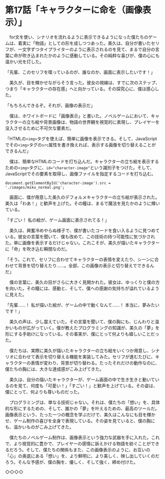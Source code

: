 # 第17話「キャラクターに命を（画像表示）」

　for文を使い、シナリオを流れるように表示できるようになった僕たちのゲームは、着実に「物語」としての形を成しつつあった。美久は、自分が書いたセリフが、一文字ずつタイプライターのように表示されるのを見て、まるで自分の言葉に命が吹き込まれたかのように感動している。その純粋な喜びが、僕の心にも温かい光を灯した。

「先輩、このセリフを喋っているのが、誰なのか、画面に表示したいです！」

　美久が、目を輝かせながらそう言った。彼女の視線は、すでに次のステップ、つまり「キャラクターの存在感」へと向かっている。その探究心に、僕は感心した。

「もちろんできるぞ。それが、画像の表示だ」

　僕は、ホワイトボードに「画像表示」と書いた。ノベルゲームにおいて、キャラクターの立ち絵や背景画像は、物語の世界観を視覚的に表現し、プレイヤーを没入させるために不可欠な要素だ。

「HTMLの`<img>`タグを使えば、簡単に画像を表示できる。そして、JavaScriptでその`<img>`タグの`src`属性を書き換えれば、表示する画像を切り替えることができるんだ」

　僕は、簡単なHTMLのコードを打ち込んだ。キャラクターの立ち絵を表示するための`<img>`タグに、`id="character-image"`という識別子をつけた。そして、JavaScriptでその要素を取得し、画像ファイルを指定するコードを打ち込む。

`document.getElementById('character-image').src = './images/miku_normal.png';`

　画面に、僕が用意した美久のデフォルメキャラクターの立ち絵が表示された。美久は「わあ！」と歓声を上げた。その瞳は、まるで魔法を見たかのように輝いている。

「すごい！ 私の絵が、ゲーム画面に表示されてる！」

　美久は、興奮冷めやらぬ様子で、僕が書いたコードを食い入るように見つめている。彼女の言葉を聞いて、僕も改めて、この技術の持つ可能性に気づかされた。単に画像を表示するだけじゃない。これこそが、美久が描いたキャラクターに「命」を吹き込む瞬間なのだ。

「そう。これで、セリフに合わせてキャラクターの表情を変えたり、シーンに合わせて背景を切り替えたり……。全部、この画像の表示と切り替えでできるんだ」

　僕の言葉に、美久の目がさらに大きく見開かれた。彼女は、ゆっくりと僕の方を向いた。その瞳には、感動と、そして、僕への感謝の気持ちが溢れているように見えた。

「先輩……！ 私が描いた絵が、ゲームの中で動くなんて……！ 本当に、夢みたいです！」

　美久の声は、少し震えていた。その言葉を聞いて、僕の胸にも、じんわりと温かいものが広がっていく。僕が教えたプログラミングの知識が、美久の「夢」を形にする手助けになっている。その事実が、僕にとって何よりも嬉しいことだった。

　僕たちは、実際に美久が描いたキャラクターの立ち絵をいくつか用意し、シナリオに合わせて表示を切り替える機能を実装してみた。セリフが進むたびに、キャラクターの表情が変わり、背景が切り替わる。たったそれだけの動作なのに、僕たちの胸には、大きな達成感がこみ上げてきた。

　美久は、自分の描いたキャラクターが、ゲーム画面の中で生き生きと動いているのを見て、何度も「可愛い！」「すごい！」と歓声を上げている。その姿は、僕にとって、何よりも尊いものだった。

　プログラミングは、単なる技術じゃない。それは、僕たちの「想い」を、具体的な形にするための、そして、誰かの「夢」を叶えるための、最高のツールだ。画像表示という、たった一つの概念を学ぶだけで、美久はこんなにも目を輝かせ、ゲーム制作の喜びを全身で表現している。その姿を見ていると、僕の胸にも、温かいものがこみ上げてきた。

　僕たちのノベルゲーム制作は、画像表示という強力な武器を手に入れた。これで、より視覚的に豊かで、プレイヤーの感情に訴えかける物語を紡ぐことができるだろう。そして、僕たちの関係もまた、この画像表示のように、お互いの「心」の奥底にある「想い」を、より鮮明に、より美しく、映し出していくのだろう。そんな予感が、僕の胸を、優しく、そして強く、締め付けた。

◇◇◇◇
